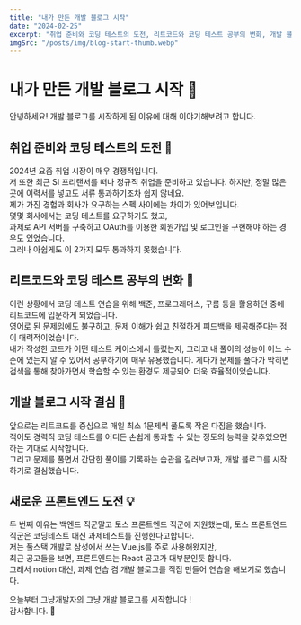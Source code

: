 ```yaml
---
title: "내가 만든 개발 블로그 시작"
date: "2024-02-25"
excerpt: "취업 준비와 코딩 테스트의 도전, 리트코드와 코딩 테스트 공부의 변화, 개발 블로그 시작 결심, 새로운 프론트엔드 도전"
imgSrc: "/posts/img/blog-start-thumb.webp"
---
```


# 내가 만든 개발 블로그 시작 🚀

안녕하세요! 개발 블로그를 시작하게 된 이유에 대해 이야기해보려고 합니다.

## 취업 준비와 코딩 테스트의 도전 💼

2024년 요즘 취업 시장이 매우 경쟁적입니다.  
저 또한 최근 SI 프리랜서를 떠나 정규직 취업을 준비하고 있습니다. 하지만, 정말 많은곳에 이력서를 넣고도 서류 통과하기조차 쉽지 않네요.  
제가 가진 경험과 회사가 요구하는 스펙 사이에는 차이가 있어보입니다.  
몇몇 회사에서는 코딩 테스트를 요구하기도 했고,  
과제로 API 서버를 구축하고 OAuth를 이용한 회원가입 및 로그인을 구현해야 하는 경우도 있었습니다.  
그러나 아쉽게도 이 2가지 모두 통과하지 못했습니다.

## 리트코드와 코딩 테스트 공부의 변화 📝

이런 상황에서 코딩 테스트 연습을 위해 백준, 프로그래머스, 구름 등을 활용하던 중에 리트코드에 입문하게 되었습니다.  
영어로 된 문제임에도 불구하고, 문제 이해가 쉽고 친절하게 피드백을 제공해준다는 점이 매력적이었습니다.  
내가 작성한 코드가 어떤 테스트 케이스에서 틀렸는지, 그리고 내 풀이의 성능이 어느 수준에 있는지 알 수 있어서 공부하기에 매우 유용했습니다.  게다가 문제를 풀다가 막히면 검색을 통해 찾아가면서 학습할 수 있는 환경도 제공되어 더욱 효율적이었습니다.  

## 개발 블로그 시작 결심 🌟

앞으로는 리트코드를 중심으로 매일 최소 1문제씩 풀도록 작은 다짐을 했습니다.  
적어도 경력직 코딩 테스트를 어디든 손쉽게 통과할 수 있는 정도의 능력을 갖추었으면 하는 기대로 시작합니다.  
그리고 문제를 풀면서 간단한 풀이를 기록하는 습관을 길러보고자, 개발 블로그를 시작하기로 결심했습니다.  

## 새로운 프론트엔드 도전 💡

두 번째 이유는 백엔드 직군말고 토스 프론트엔드 직군에 지원했는데, 토스 프론트엔드 직군은 코딩테스트 대신 과제테스트를 진행한다고합니다.  
저는 풀스택 개발로 삼성에서 쓰는 Vue.js를 주로 사용해왔지만,  
최근 공고들을 보면, 프론트엔드는 React 공고가 대부분인듯 합니다.  
그래서 notion 대신, 과제 연습 겸 개발 블로그를 직접 만들어 연습을 해보기로 했습니다.  

오늘부터 그냥개발자의 그냥 개발 블로그를 시작합니다 !  
감사합니다. 🙏